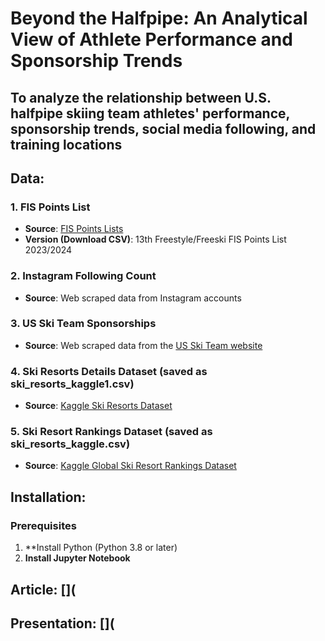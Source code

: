 # Beyond the Halfpipe: An Analytical View of Athlete Performance and Sponsorship Trends

## To analyze the relationship between U.S. halfpipe skiing team athletes' performance, sponsorship trends, social media following, and training locations

## Data:
### 1. FIS Points List
- **Source**: [FIS Points Lists](https://www.fis-ski.com/DB/freestyle-freeski/freeski/fis-points-lists.html?mi=menu-fis-points)
- **Version (Download CSV)**: 13th Freestyle/Freeski FIS Points List 2023/2024

### 2. Instagram Following Count
- **Source**: Web scraped data from Instagram accounts

### 3. US Ski Team Sponsorships
- **Source**: Web scraped data from the [US Ski Team website](https://www.usskiandsnowboard.org/)
  
### 4. Ski Resorts Details Dataset (saved as ski_resorts_kaggle1.csv)
- **Source**: [Kaggle Ski Resorts Dataset](https://www.kaggle.com/datasets/ulrikthygepedersen/ski-resorts)

### 5. Ski Resort Rankings Dataset (saved as ski_resorts_kaggle.csv)
- **Source**: [Kaggle Global Ski Resort Rankings Dataset](https://www.kaggle.com/datasets/fhellander/global-ski-resort-rankings-dataset)

## Installation:
### Prerequisites
1. **Install Python (Python 3.8 or later)
2. **Install Jupyter Notebook**

## Article: [](
  
## Presentation: [](
